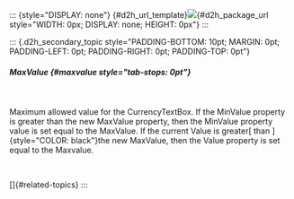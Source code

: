 ::: {style="DISPLAY: none"}
[](ms-xhelp:///?Id=d2h_url_template){#d2h_url_template}![](!package_url!){#d2h_package_url style="WIDTH: 0px; DISPLAY: none; HEIGHT: 0px"}
:::

::: {.d2h_secondary_topic style="PADDING-BOTTOM: 10pt; MARGIN: 0pt; PADDING-LEFT: 0pt; PADDING-RIGHT: 0pt; PADDING-TOP: 0pt"}
##### MaxValue {#maxvalue style="tab-stops: 0pt"}

 

Maximum allowed value for the CurrencyTextBox. If the MinValue property is greater than the new MaxValue property, then the MinValue property value is set equal to the MaxValue. If the current Value is greater[ than ]{style="COLOR: black"}the new MaxValue, then the Value property is set equal to the Maxvalue.

 

[]{#related-topics}
:::
